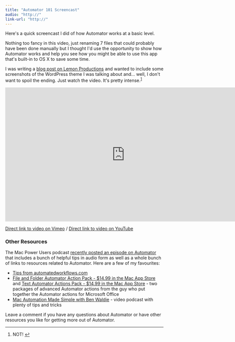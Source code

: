 ```yaml
---
title: "Automator 101 Screencast"
audio: "http://"
link-url: "http://"
---
```

<p>Here's a quick screencast I did of how Automator works at a basic level.</p>
<p>Nothing too fancy in this video, just renaming 7 files that could probably have been done manually but I thought I'd use the opportunity to show how Automator works and help you see how you might be able to use this app that's built-in to OS X to save some time.</p>
<p>I was writing a <a href="http://www.lemonproductions.ca/2012/01/got-a-band-need-a-website-for-your-band/">blog post on Lemon Productions</a> and wanted to include some screenshots of the WordPress theme I was talking about and... well, I don't want to spoil the ending. Just watch the video. It's pretty intense.<sup id="fnref-20013:1"><a href="#fn-20013:1" rel="footnote">1</a></sup></p>
<p><iframe src="http://player.vimeo.com/video/35699433?byline=0&amp;portrait=0" width="759" height="427" frameborder="0" webkitAllowFullScreen mozallowfullscreen allowFullScreen></iframe></p>
<p><a href="http://vimeo.com/35699433">Direct link to video on Vimeo</a> / <a href="http://www.youtube.com/watch?v=u4tkR5T9rsY">Direct link to video on YouTube</a></p>
<h3>Other Resources</h3>
<p>The Mac Power Users podcast <a href="http://5by5.tv/mpu/70">recently posted an episode on Automator</a> that includes a bunch of helpful tips in audio form as well as a whole bunch of links to resources related to Automator. Here are a few of my favourites:</p>
<ul>
<li><a href="http://www.automatedworkflows.com/tips/">Tips from automatedworkflows.com</a></li>
<li><a href="http://click.linksynergy.com/fs-bin/stat?id=6PFrOqNV4B8&offerid=146261&type=3&subid=0&tmpid=1826&RD_PARM1=http%253A%252F%252Fitunes.apple.com%252Fca%252Fapp%252Ffile-folder-automator-action%252Fid479445983%253Fmt%253D12%2526uo%253D4%2526partnerId%253D30" target="itunes_store">File and Folder Automator Action Pack - $14.99 in the Mac App Store</a> and <a href="http://click.linksynergy.com/fs-bin/stat?id=6PFrOqNV4B8&offerid=146261&type=3&subid=0&tmpid=1826&RD_PARM1=http%253A%252F%252Fitunes.apple.com%252Fca%252Fapp%252Ftext-automator-actions-pack%252Fid448838274%253Fmt%253D12%2526uo%253D4%2526partnerId%253D30" target="itunes_store">Text Automator Actions Pack - $14.99 in the Mac App Store</a> - two packages of advanced Automator actions from the guy who put together the Automator actions for Microsoft Office</li>
<li><a href="http://click.linksynergy.com/fs-bin/stat?id=6PFrOqNV4B8&offerid=146261&type=3&subid=0&tmpid=1826&RD_PARM1=http%253A%252F%252Fitunes.apple.com%252Fca%252Fpodcast%252Fmac-automation-made-simple%252Fid288750552%253Fuo%253D4%2526partnerId%253D30" target="itunes_store">Mac Automation Made Simple with Ben Waldie</a> - video podcast with plenty of tips and tricks</li>
</ul>
<p>Leave a comment if you have any questions about Automator or have other resources you like for getting more out of Automator.</p>
<div class="footnotes">
<hr />
<ol>
<li id="fn-20013:1">
NOT!&#160;<a href="#fnref-20013:1" rev="footnote">&#8617;</a>
</li>
</ol>
</div>
